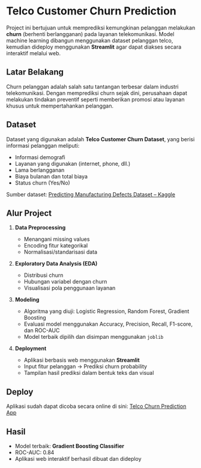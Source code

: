 # Telco Customer Churn Prediction 

Project ini bertujuan untuk memprediksi kemungkinan pelanggan melakukan **churn** (berhenti berlangganan) pada layanan telekomunikasi. Model machine learning dibangun menggunakan dataset pelanggan telco, kemudian dideploy menggunakan **Streamlit** agar dapat diakses secara interaktif melalui web.

## Latar Belakang

Churn pelanggan adalah salah satu tantangan terbesar dalam industri telekomunikasi. Dengan memprediksi churn sejak dini, perusahaan dapat melakukan tindakan preventif seperti memberikan promosi atau layanan khusus untuk mempertahankan pelanggan.

## Dataset

Dataset yang digunakan adalah **Telco Customer Churn Dataset**, yang berisi informasi pelanggan meliputi:

* Informasi demografi
* Layanan yang digunakan (internet, phone, dll.)
* Lama berlangganan
* Biaya bulanan dan total biaya
* Status churn (Yes/No)
  
Sumber dataset:
[Predicting Manufacturing Defects Dataset – Kaggle](https://www.kaggle.com/datasets/rabieelkharoua/predicting-manufacturing-defects-dataset)

## Alur Project

1. **Data Preprocessing**

   * Menangani missing values
   * Encoding fitur kategorikal
   * Normalisasi/standarisasi data

2. **Exploratory Data Analysis (EDA)**

   * Distribusi churn
   * Hubungan variabel dengan churn
   * Visualisasi pola penggunaan layanan

3. **Modeling**

   * Algoritma yang diuji: Logistic Regression, Random Forest, Gradient Boosting
   * Evaluasi model menggunakan Accuracy, Precision, Recall, F1-score, dan ROC-AUC
   * Model terbaik dipilih dan disimpan menggunakan `joblib`

4. **Deployment**

   * Aplikasi berbasis web menggunakan **Streamlit**
   * Input fitur pelanggan → Prediksi churn probability
   * Tampilan hasil prediksi dalam bentuk teks dan visual

## Deploy

Aplikasi sudah dapat dicoba secara online di sini:
[Telco Churn Prediction App](https://telco-churn-prediction-andrilaksono.streamlit.app/)

## Hasil

* Model terbaik: **Gradient Boosting Classifier**
* ROC-AUC: 0.84
* Aplikasi web interaktif berhasil dibuat dan dideploy

